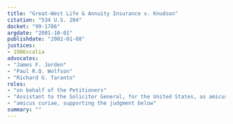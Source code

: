 ```yaml
---
title: "Great-West Life & Annuity Insurance v. Knudson"
citation: "534 U.S. 204"
docket: "99-1786"
argdate: "2001-10-01"
publishdate: "2002-01-08"
justices:
- 1986scalia
advocates:
- "James F. Jorden"
- "Paul R.Q. Wolfson"
- "Richard G. Taranto"
roles:
- "on behalf of the Petitioners"
- "Assistant to the Solicitor General, for the United States, as amicus curiae, supporting the Petitioners"
- "amicus curiae, supporting the judgment below"
summary: ""
---
```


